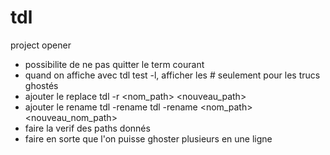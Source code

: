 # tdl
project opener

- possibilite de ne pas quitter le term courant
- quand on affiche avec tdl test -l, afficher les # seulement pour les trucs ghostés
- ajouter le replace 
    tdl <context> -r <nom_path> <nouveau_path>
- ajouter le rename
    tdl -rename <context>
    tdl <context> -rename <nom_path> <nouveau_nom_path>
- faire la verif des paths donnés
- faire en sorte que l'on puisse ghoster plusieurs en une ligne
